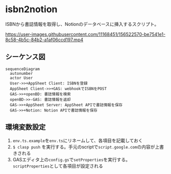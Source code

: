 # isbn2notion

ISBNから書誌情報を取得し、Notionのデータベースに挿入するスクリプト。

https://user-images.githubusercontent.com/11168451/156522570-be7541e1-8c58-4b5c-84b2-a1af06ccd197.mp4

## シーケンス図

```mermaid
sequenceDiagram
  autonumber
  actor User
  User->>+AppSheet Client: ISBNを登録
  AppSheet Client->>+GAS: webhookでISBNをPOST
  GAS->>+openBD: 書誌情報を検索
  openBD->>-GAS: 書誌情報を返却
  GAS->>+AppSheet Server: AppSheet APIで書誌情報を保存
  GAS->>+Notion: Notion APIで書誌情報を保存
```

## 環境変数設定

1. `env.ts.example`を`env.ts`にリネームして、各項目を記載しておく
1. `$ clasp push` を実行する。手元のscriptで`script.google.com`の内容が上書きされる
1. GASエディタ上の`config.gs`で`setProperties`を実行する。`scriptProperties`として各項目が設定される